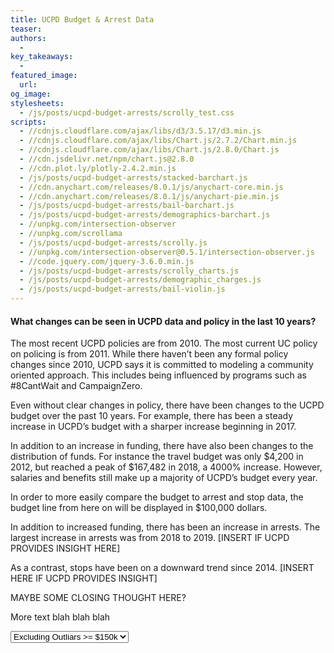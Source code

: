 ```yaml
---
title: UCPD Budget & Arrest Data
teaser:
authors:
  -
key_takeaways:
  -
featured_image:
  url:
og_image:
stylesheets:
  - /js/posts/ucpd-budget-arrests/scrolly_test.css
scripts:
  - //cdnjs.cloudflare.com/ajax/libs/d3/3.5.17/d3.min.js
  - //cdnjs.cloudflare.com/ajax/libs/Chart.js/2.7.2/Chart.min.js
  - //cdnjs.cloudflare.com/ajax/libs/Chart.js/2.8.0/Chart.js
  - //cdn.jsdelivr.net/npm/chart.js@2.8.0
  - //cdn.plot.ly/plotly-2.4.2.min.js
  - /js/posts/ucpd-budget-arrests/stacked-barchart.js
  - //cdn.anychart.com/releases/8.0.1/js/anychart-core.min.js
  - //cdn.anychart.com/releases/8.0.1/js/anychart-pie.min.js
  - /js/posts/ucpd-budget-arrests/bail-barchart.js
  - /js/posts/ucpd-budget-arrests/demographics-barchart.js
  - //unpkg.com/intersection-observer
  - //unpkg.com/scrollama
  - /js/posts/ucpd-budget-arrests/scrolly.js
  - //unpkg.com/intersection-observer@0.5.1/intersection-observer.js
  - //code.jquery.com/jquery-3.6.0.min.js
  - /js/posts/ucpd-budget-arrests/scrolly_charts.js
  - /js/posts/ucpd-budget-arrests/demographic_charges.js
  - /js/posts/ucpd-budget-arrests/bail-violin.js
---
```


<div id="barchart-wrapper">
  <canvas id="barchart-uclapd"></canvas>
</div>

<div height = "800">
  <canvas id="race_chart"></canvas> 
</div>
<div height = "800">
  <canvas id="gender_chart"></canvas> 
</div>
<div height = "800">
  <canvas id="age_chart"></canvas> 
</div>

<div height = "800">
  <canvas id="demographic_charges"></canvas> 
</div>

<section class = 'scrollama'>
    <section id="stick">
      <article id = 'scrolly_area'>
        <div class="step first" id = "2010" data-step="1">
          <h1 class = "scrolly_title">What changes can be seen in UCPD data and policy in the last 10 years?</h1>
          <p>The most recent UCPD policies are from 2010. The most current UC policy on policing is from 2011. While there haven’t been any formal policy changes since 2010, UCPD says it is committed to modeling a community oriented approach. This includes being influenced by programs such as #8CantWait and CampaignZero. </p>
        </div>
        <!-- <div class = "step later" id ="2012">Our data begins in 2012.</div> -->
        <figure>
          <div class = "BudgetStopChart" id = "BudgetStop">
            <canvas id="myChart"></canvas>
          </div>
        </figure>
        <div class="step later" data-step="2">
          <p>Even without clear changes in policy, there have been changes to the UCPD budget over the past 10 years. For example, there has been a steady increase in UCPD’s budget with a sharper increase beginning in 2017. </p>
        </div>
        <div class="step later" data-step="3">
          <p>In addition to an increase in funding, there have also been changes to the distribution of funds. For instance the travel budget was only $4,200 in 2012, but reached a peak of $167,482 in 2018, a 4000% increase. However, salaries and benefits still make up a majority of UCPD’s budget every year.</p>
        </div>
        <div class="step later" data-step="4">
          <p>In order to more easily compare the budget to arrest and stop data, the budget line from here on will be displayed in $100,000 dollars. </p>
        </div>
        <div class="step later" data-step="5">
          <p>In addition to increased funding, there has been an increase in arrests. The largest increase in arrests was from 2018 to 2019. [INSERT IF UCPD PROVIDES INSIGHT HERE] </p>
        </div>
        <!-- <div class="step later chart" data-step="6">
          <iframe title="Arrests by Category" aria-label="Bar Chart" id="datawrapper-chart-XGN30" src="https://datawrapper.dwcdn.net/XGN30/1/" scrolling="no" frameborder="0" style="width: 0; min-width: 100% !important; border: none;" height="645 !important"></iframe><script type="text/javascript">!function(){"use strict";window.addEventListener("message",(function(e){if(void 0!==e.data["datawrapper-height"]){var t=document.querySelectorAll("iframe");for(var a in e.data["datawrapper-height"])for(var r=0;r<t.length;r++){if(t[r].contentWindow===e.source)t[r].style.height=e.data["datawrapper-height"][a]+"px"}}}))}();
          </script>
        </div> -->
        <div class="step later" data-step="6">
          <p>As a contrast, stops have been on a downward trend since 2014. [INSERT HERE IF UCPD PROVIDES INSIGHT]</p>
        </div>
        <div class="step last" data-step="7">
          <p>MAYBE SOME CLOSING THOUGHT HERE?</p>
        </div>
        </article>
    </section>
</section>
<div class="bail-barchart" height="9000">
  <canvas id='bail-chart-ucpd'> </canvas>
</div>

<p>More text blah blah blah</p>

<div id="dropdown">
  <select onchange="update_bail_data(this.value);">
  <option value='ExcludingOutliars'>Excluding Outliars >= $150k</option>
  <option value='IncludingOutliars'>Including Outliars >= $150k</option>
  </select>
</div>
<div id='myDiv'></div>

